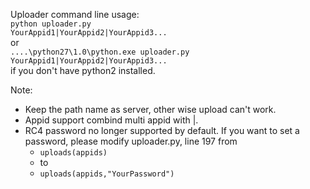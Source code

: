 Uploader command line usage:    
    <code>python uploader.py YourAppid1|YourAppid2|YourAppid3...</code>    
or    
    <code>..\..\python27\1.0\python.exe uploader.py YourAppid1|YourAppid2|YourAppid3...</code>    
if you don't have python2 installed.

Note:    
* Keep the path name as server, other wise upload can't work.
* Appid support combind multi appid with |.
* RC4 password no longer supported by default. If you want to set a password, please modify uploader.py, line 197 from
  * <code>uploads(appids)</code>
  * to
  * <code>uploads(appids,"YourPassword")</code>
